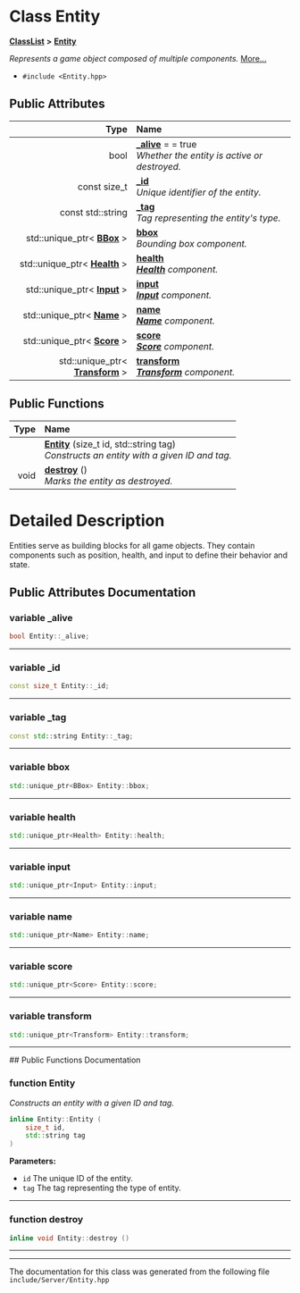 

# Class Entity



[**ClassList**](annotated.md) **>** [**Entity**](classEntity.md)



_Represents a game object composed of multiple components._ [More...](#detailed-description)

* `#include <Entity.hpp>`





















## Public Attributes

| Type | Name |
| ---: | :--- |
|  bool | [**\_alive**](#variable-_alive)   = = true<br>_Whether the entity is active or destroyed._  |
|  const size\_t | [**\_id**](#variable-_id)  <br>_Unique identifier of the entity._  |
|  const std::string | [**\_tag**](#variable-_tag)  <br>_Tag representing the entity's type._  |
|  std::unique\_ptr&lt; [**BBox**](classBBox.md) &gt; | [**bbox**](#variable-bbox)  <br>_Bounding box component._  |
|  std::unique\_ptr&lt; [**Health**](classHealth.md) &gt; | [**health**](#variable-health)  <br>[_**Health**_](classHealth.md) _component._ |
|  std::unique\_ptr&lt; [**Input**](classInput.md) &gt; | [**input**](#variable-input)  <br>[_**Input**_](classInput.md) _component._ |
|  std::unique\_ptr&lt; [**Name**](className.md) &gt; | [**name**](#variable-name)  <br>[_**Name**_](className.md) _component._ |
|  std::unique\_ptr&lt; [**Score**](classScore.md) &gt; | [**score**](#variable-score)  <br>[_**Score**_](classScore.md) _component._ |
|  std::unique\_ptr&lt; [**Transform**](classTransform.md) &gt; | [**transform**](#variable-transform)  <br>[_**Transform**_](classTransform.md) _component._ |
















## Public Functions

| Type | Name |
| ---: | :--- |
|   | [**Entity**](#function-entity) (size\_t id, std::string tag) <br>_Constructs an entity with a given ID and tag._  |
|  void | [**destroy**](#function-destroy) () <br>_Marks the entity as destroyed._  |




























# Detailed Description


Entities serve as building blocks for all game objects. They contain components such as position, health, and input to define their behavior and state. 


    
## Public Attributes Documentation




### variable \_alive 

```C++
bool Entity::_alive;
```




<hr>



### variable \_id 

```C++
const size_t Entity::_id;
```




<hr>



### variable \_tag 

```C++
const std::string Entity::_tag;
```




<hr>



### variable bbox 

```C++
std::unique_ptr<BBox> Entity::bbox;
```




<hr>



### variable health 

```C++
std::unique_ptr<Health> Entity::health;
```




<hr>



### variable input 

```C++
std::unique_ptr<Input> Entity::input;
```




<hr>



### variable name 

```C++
std::unique_ptr<Name> Entity::name;
```




<hr>



### variable score 

```C++
std::unique_ptr<Score> Entity::score;
```




<hr>



### variable transform 

```C++
std::unique_ptr<Transform> Entity::transform;
```




<hr>
## Public Functions Documentation




### function Entity 

_Constructs an entity with a given ID and tag._ 
```C++
inline Entity::Entity (
    size_t id,
    std::string tag
) 
```





**Parameters:**


* `id` The unique ID of the entity. 
* `tag` The tag representing the type of entity. 




        

<hr>



### function destroy 

```C++
inline void Entity::destroy () 
```




<hr>

------------------------------
The documentation for this class was generated from the following file `include/Server/Entity.hpp`

